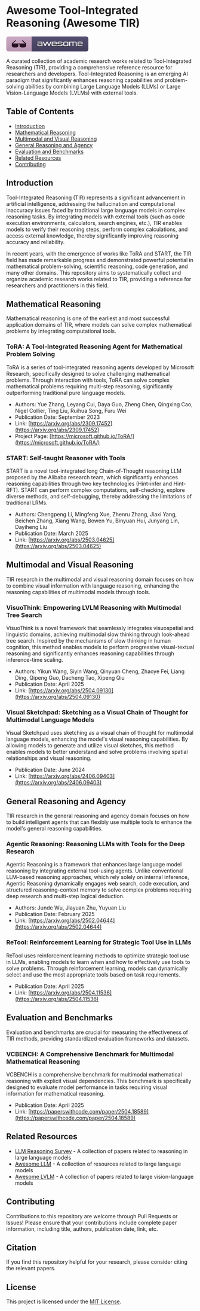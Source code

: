 # Awesome Tool-Integrated Reasoning (Awesome TIR)

[![Awesome](assets/awesome.svg)](https://awesome.re)

A curated collection of academic research works related to Tool-Integrated Reasoning (TIR), providing a comprehensive reference resource for researchers and developers. Tool-Integrated Reasoning is an emerging AI paradigm that significantly enhances reasoning capabilities and problem-solving abilities by combining Large Language Models (LLMs) or Large Vision-Language Models (LVLMs) with external tools.

## Table of Contents

- [Introduction](#introduction)
- [Mathematical Reasoning](#mathematical-reasoning)
- [Multimodal and Visual Reasoning](#multimodal-and-visual-reasoning)
- [General Reasoning and Agency](#general-reasoning-and-agency)
- [Evaluation and Benchmarks](#evaluation-and-benchmarks)
- [Related Resources](#related-resources)
- [Contributing](#contributing)

## Introduction

Tool-Integrated Reasoning (TIR) represents a significant advancement in artificial intelligence, addressing the hallucination and computational inaccuracy issues faced by traditional large language models in complex reasoning tasks. By integrating models with external tools (such as code execution environments, calculators, search engines, etc.), TIR enables models to verify their reasoning steps, perform complex calculations, and access external knowledge, thereby significantly improving reasoning accuracy and reliability.

In recent years, with the emergence of works like ToRA and START, the TIR field has made remarkable progress and demonstrated powerful potential in mathematical problem-solving, scientific reasoning, code generation, and many other domains. This repository aims to systematically collect and organize academic research works related to TIR, providing a reference for researchers and practitioners in this field.

## Mathematical Reasoning

Mathematical reasoning is one of the earliest and most successful application domains of TIR, where models can solve complex mathematical problems by integrating computational tools.

### ToRA: A Tool-Integrated Reasoning Agent for Mathematical Problem Solving

ToRA is a series of tool-integrated reasoning agents developed by Microsoft Research, specifically designed to solve challenging mathematical problems. Through interaction with tools, ToRA can solve complex mathematical problems requiring multi-step reasoning, significantly outperforming traditional pure language models.

- Authors: Yue Zhang, Leyang Cui, Daya Guo, Zheng Chen, Qingxing Cao, Nigel Collier, Ting Liu, Ruihua Song, Furu Wei
- Publication Date: September 2023
- Link: [https://arxiv.org/abs/2309.17452](https://arxiv.org/abs/2309.17452)
- Project Page: [https://microsoft.github.io/ToRA/](https://microsoft.github.io/ToRA/)

### START: Self-taught Reasoner with Tools

START is a novel tool-integrated long Chain-of-Thought reasoning LLM proposed by the Alibaba research team, which significantly enhances reasoning capabilities through two key technologies (Hint-infer and Hint-RFT). START can perform complex computations, self-checking, explore diverse methods, and self-debugging, thereby addressing the limitations of traditional LRMs.

- Authors: Chengpeng Li, Mingfeng Xue, Zhenru Zhang, Jiaxi Yang, Beichen Zhang, Xiang Wang, Bowen Yu, Binyuan Hui, Junyang Lin, Dayiheng Liu
- Publication Date: March 2025
- Link: [https://arxiv.org/abs/2503.04625](https://arxiv.org/abs/2503.04625)

## Multimodal and Visual Reasoning

TIR research in the multimodal and visual reasoning domain focuses on how to combine visual information with language reasoning, enhancing the reasoning capabilities of multimodal models through tools.

### VisuoThink: Empowering LVLM Reasoning with Multimodal Tree Search

VisuoThink is a novel framework that seamlessly integrates visuospatial and linguistic domains, achieving multimodal slow thinking through look-ahead tree search. Inspired by the mechanisms of slow thinking in human cognition, this method enables models to perform progressive visual-textual reasoning and significantly enhances reasoning capabilities through inference-time scaling.

- Authors: Yikun Wang, Siyin Wang, Qinyuan Cheng, Zhaoye Fei, Liang Ding, Qipeng Guo, Dacheng Tao, Xipeng Qiu
- Publication Date: April 2025
- Link: [https://arxiv.org/abs/2504.09130](https://arxiv.org/abs/2504.09130)

### Visual Sketchpad: Sketching as a Visual Chain of Thought for Multimodal Language Models

Visual Sketchpad uses sketching as a visual chain of thought for multimodal language models, enhancing the model's visual reasoning capabilities. By allowing models to generate and utilize visual sketches, this method enables models to better understand and solve problems involving spatial relationships and visual reasoning.

- Publication Date: June 2024
- Link: [https://arxiv.org/abs/2406.09403](https://arxiv.org/abs/2406.09403)

## General Reasoning and Agency

TIR research in the general reasoning and agency domain focuses on how to build intelligent agents that can flexibly use multiple tools to enhance the model's general reasoning capabilities.

### Agentic Reasoning: Reasoning LLMs with Tools for the Deep Research

Agentic Reasoning is a framework that enhances large language model reasoning by integrating external tool-using agents. Unlike conventional LLM-based reasoning approaches, which rely solely on internal inference, Agentic Reasoning dynamically engages web search, code execution, and structured reasoning-context memory to solve complex problems requiring deep research and multi-step logical deduction.

- Authors: Junde Wu, Jiayuan Zhu, Yuyuan Liu
- Publication Date: February 2025
- Link: [https://arxiv.org/abs/2502.04644](https://arxiv.org/abs/2502.04644)

### ReTool: Reinforcement Learning for Strategic Tool Use in LLMs

ReTool uses reinforcement learning methods to optimize strategic tool use in LLMs, enabling models to learn when and how to effectively use tools to solve problems. Through reinforcement learning, models can dynamically select and use the most appropriate tools based on task requirements.

- Publication Date: April 2025
- Link: [https://arxiv.org/abs/2504.11536](https://arxiv.org/abs/2504.11536)

## Evaluation and Benchmarks

Evaluation and benchmarks are crucial for measuring the effectiveness of TIR methods, providing standardized evaluation frameworks and datasets.

### VCBENCH: A Comprehensive Benchmark for Multimodal Mathematical Reasoning

VCBENCH is a comprehensive benchmark for multimodal mathematical reasoning with explicit visual dependencies. This benchmark is specifically designed to evaluate model performance in tasks requiring visual information for mathematical reasoning.

- Publication Date: April 2025
- Link: [https://paperswithcode.com/paper/2504.18589](https://paperswithcode.com/paper/2504.18589)

## Related Resources

- [LLM Reasoning Survey](https://github.com/reasoning-survey/LLM-Reasoning-Papers) - A collection of papers related to reasoning in large language models
- [Awesome LLM](https://github.com/Hannibal046/Awesome-LLM) - A collection of resources related to large language models
- [Awesome LVLM](https://github.com/Gary-code/Awesome-LVLM-paper) - A collection of papers related to large vision-language models

## Contributing

Contributions to this repository are welcome through Pull Requests or Issues! Please ensure that your contributions include complete paper information, including title, authors, publication date, link, etc.

## Citation

If you find this repository helpful for your research, please consider citing the relevant papers.

## License

This project is licensed under the [MIT License](LICENSE).